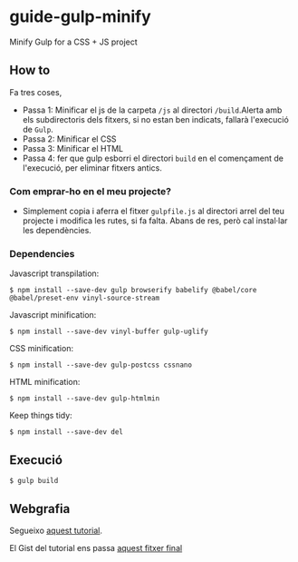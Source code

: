 # guide-gulp-minify
Minify Gulp for a CSS + JS project

## How to

Fa tres coses,
 - Passa 1: Minificar el js de la carpeta `/js` al directori `/build`.Alerta amb els subdirectoris dels fitxers, si no estan ben indicats, fallarà l'execució de `Gulp`.
 - Passa 2: Minificar el CSS
 - Passa 3: Minificar el HTML
 - Passa 4: fer que gulp esborri el directori `build` en el començament de l'execució, per eliminar fitxers antics.

### Com emprar-ho en el meu projecte? 
 - Simplement copia i aferra el fitxer `gulpfile.js` al directori arrel del teu projecte i modifica les rutes, si fa falta. Abans de res, però cal instal·lar les dependències.

 ### Dependencies

Javascript transpilation:

  `$ npm install --save-dev gulp browserify babelify @babel/core @babel/preset-env vinyl-source-stream`

Javascript minification:

  `$ npm install --save-dev vinyl-buffer gulp-uglify`

CSS minification:

  `$ npm install --save-dev gulp-postcss cssnano`

HTML minification:

  `$ npm install --save-dev gulp-htmlmin`

Keep things tidy:

  `$ npm install --save-dev del`

## Execució

`$ gulp build`

## Webgrafia

Segueixo [aquest tutorial](https://goede.site/transpile-and-minify-javascript-html-and-css-using-gulp-4).

El Gist del tutorial ens passa [aquest fitxer final](https://gist.github.com/BobbieGoede/dfc1ed93674f53b20086a77df1d56277)
